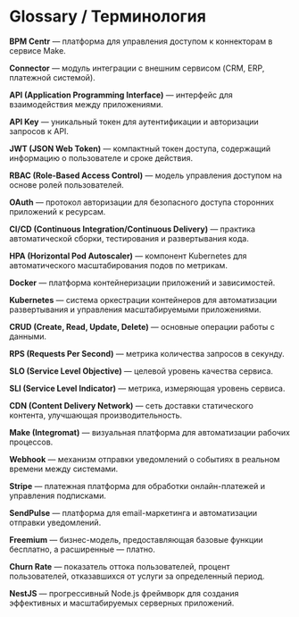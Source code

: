 # Glossary / Терминология

**BPM Centr** — платформа для управления доступом к коннекторам в сервисе Make.

**Connector** — модуль интеграции с внешним сервисом (CRM, ERP, платежной системой).

**API (Application Programming Interface)** — интерфейс для взаимодействия между приложениями.

**API Key** — уникальный токен для аутентификации и авторизации запросов к API.

**JWT (JSON Web Token)** — компактный токен доступа, содержащий информацию о пользователе и сроке действия.

**RBAC (Role-Based Access Control)** — модель управления доступом на основе ролей пользователей.

**OAuth** — протокол авторизации для безопасного доступа сторонних приложений к ресурсам.

**CI/CD (Continuous Integration/Continuous Delivery)** — практика автоматической сборки, тестирования и развертывания кода.

**HPA (Horizontal Pod Autoscaler)** — компонент Kubernetes для автоматического масштабирования подов по метрикам.

**Docker** — платформа контейнеризации приложений и зависимостей.

**Kubernetes** — система оркестрации контейнеров для автоматизации развертывания и управления масштабируемыми приложениями.

**CRUD (Create, Read, Update, Delete)** — основные операции работы с данными.

**RPS (Requests Per Second)** — метрика количества запросов в секунду.

**SLO (Service Level Objective)** — целевой уровень качества сервиса.

**SLI (Service Level Indicator)** — метрика, измеряющая уровень сервиса.

**CDN (Content Delivery Network)** — сеть доставки статического контента, улучшающая производительность.

**Make (Integromat)** — визуальная платформа для автоматизации рабочих процессов.

**Webhook** — механизм отправки уведомлений о событиях в реальном времени между системами.

**Stripe** — платежная платформа для обработки онлайн-платежей и управления подписками.

**SendPulse** — платформа для email-маркетинга и автоматизации отправки уведомлений.

**Freemium** — бизнес-модель, предоставляющая базовые функции бесплатно, а расширенные — платно.

**Churn Rate** — показатель оттока пользователей, процент пользователей, отказавшихся от услуги за определенный период.

**NestJS** — прогрессивный Node.js фреймворк для создания эффективных и масштабируемых серверных приложений.
